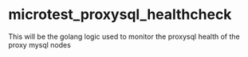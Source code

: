 # microtest_proxysql_healthcheck
This will be the golang logic used to monitor the proxysql health of the proxy mysql nodes
